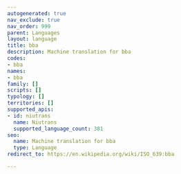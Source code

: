 ```yaml
---
autogenerated: true
nav_exclude: true
nav_order: 999
parent: Languages
layout: language
title: bba
description: Machine translation for bba
codes:
- bba
names:
- bba
family: []
scripts: []
typology: []
territories: []
supported_apis:
- id: niutrans
  name: Niutrans
  supported_language_count: 381
seo:
  name: Machine translation for bba
  type: Language
redirect_to: https://en.wikipedia.org/wiki/ISO_639:bba

---
```


